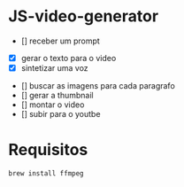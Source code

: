 # JS-video-generator

- [] receber um prompt
- [x] gerar o texto para o video
- [x] sintetizar uma voz
- [] buscar as imagens para cada paragrafo
- [] gerar a thumbnail
- [] montar o video
- [] subir para o youtbe


# Requisitos

`brew install ffmpeg`

